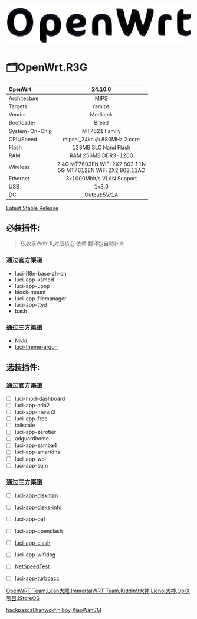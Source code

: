 <div align="center">
<a href="https://downloads.openwrt.org/" target="_blank">
  <img width="500" src="https://github.com/Kakile/OpenWrt.R3G/blob/73bda9d2e889d799e7085991bbea177cda793f73/Images/OpenWrt.png" alt="OpenWrt logo"/></a>
</div>

# 🗂️OpenWrt.R3G
| OpenWrt | 24.10.0 |
| :------ |:-------:|
Architecture|MIPS
Targets|ramips
Vendor|Mediatek
Bootloader|Breed
System-On-Chip|MT7621 Family
CPU/Speed|mipsel_24kc @ 880MHz 2 core
Flash|128MB SLC Nand Flash
RAM|RAM 256MB DDR3-1200
Wireless|2.4G MT7603EN WiFi 2X2 802.11N<br>5G MT7612EN WiFi 2X2 802.11AC
Ethernet|3x1000Mbit/s VLAN Support
USB|1x3.0 
DC|Output:5V/1A


[Latest Stable Release](https://firmware-selector.openwrt.org/)


## 必装插件:
> 仅收录WebUI,对应核心·依赖·翻译包自动补齐
### 通过官方渠道

* luci-i18n-base-zh-cn
* luci-app-ksmbd
* luci-app-upnp
* block-mount
* luci-app-filemanager
* luci-app-ttyd
* bash

### 通过三方渠道

* [Nikki](https://github.com/nikkinikki-org/OpenWrt-nikki)
* [luci-theme-argon](https://github.com/jerrykuku/luci-theme-argon)

## 选装插件:

### 通过官方渠道

- [ ] luci-mod-dashboard
- [ ] luci-app-aria2
- [ ] luci-app-mwan3
- [ ] luci-app-frpc
- [ ] tailscale
- [ ] luci-app-zerotier
- [ ] adguardhome
- [ ] luci-app-samba4
- [ ] luci-app-smartdns
- [ ] luci-app-wol
- [ ] luci-app-sqm

### 通过三方渠道

- [ ] [luci-app-diskman](https://github.com/lisaac/luci-app-diskman)
- [ ] [luci-app-disks-info](https://github.com/gSpotx2f/luci-app-disks-info)
- [ ] luci-app-oaf
- [ ] luci-app-openclash
- [ ] [luci-app-clash](https://github.com/frainzy1477/luci-app-clash)
- [ ] luci-app-wifidog
- [ ] [NetSpeedTest](https://github.com/sirpdboy/NetSpeedTest)
- [ ] [luci-app-turboacc](https://github.com/chenmozhijin/turboacc)


[OpenWRT Team](https://github.com/openwrt/openwrt),[Lean大雕](https://github.com/coolsnowwolf/lede),[ImmortalWRT Team](https://github.com/immortalwrt/immortalwrt),[Kiddin9大神](https://github.com/kiddin9/OpenWrt_x86-r2s-r4s-r5s-N1),[Lienol大神](https://github.com/lienol/openwrt),[OprX项目](https://www.oprx.top/),[iStoreOS](https://fw.koolcenter.com/iStoreOS/)

[hackpascal](https://breed.hackpascal.net/),[hanwckf](https://cmi.hanwckf.top/),[hiboy](https://opt.cn2qq.com/padavan/),[XiaoWanSM](https://pan.wwang.pw/)
